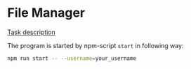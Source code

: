 # File Manager
[Task description](https://github.com/AlreadyBored/nodejs-assignments/blob/main/assignments/file-manager/assignment.md)

The program is started by npm-script `start` in following way:
```bash
npm run start -- --username=your_username
```